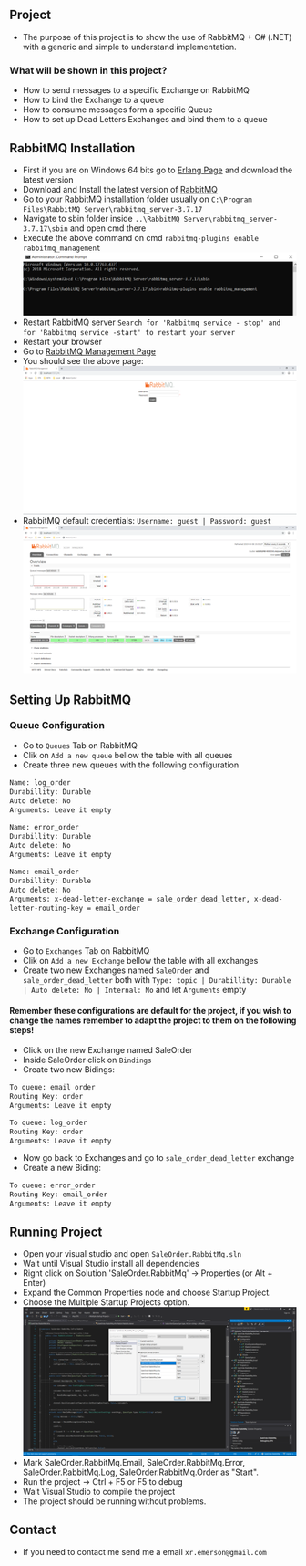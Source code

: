 ## Project
- The purpose of this project is to show the use of RabbitMQ + C# (.NET) with a generic and simple to understand implementation.

### What will be shown in this project?

- How to send messages to a specific Exchange on RabbitMQ
- How to bind the Exchange to a queue
- How to consume messages form a specific Queue
- How to set up Dead Letters Exchanges and bind them to a queue

## RabbitMQ Installation

- First if you are on Windows 64 bits go to [Erlang Page](https://www.erlang.org/downloads) and download the latest version
- Download and Install the latest version of [RabbitMQ](https://www.rabbitmq.com/download.html)
- Go to your RabbitMQ installation folder usually on `C:\Program Files\RabbitMQ Server\rabbitmq_server-3.7.17`
- Navigate to sbin folder inside `..\RabbitMQ Server\rabbitmq_server-3.7.17\sbin` and open cmd there
- Execute the above command on cmd
`rabbitmq-plugins enable rabbitmq_management`
![command](Screenshots/command.PNG)
- Restart RabbitMQ server
`Search for 'Rabbitmq service - stop' and for 'Rabbitmq service -start' to restart your server`
- Restart your browser
- Go to [RabbitMQ Management Page](http://localhost:15672)
- You should see the above page:
![rabbit_management_page](Screenshots/rabbit_management_page.PNG)
- RabbitMQ default credentials:
`Username: guest | Password: guest`
![home_rabbit_screen](Screenshots/home_rabbit_screen.PNG)

## Setting Up RabbitMQ

### Queue Configuration
- Go to `Queues` Tab on RabbitMQ
- Clik on `Add a new queue` bellow the table with all queues
- Create three new queues with the following configuration
```
Name: log_order  
Durabillity: Durable  
Auto delete: No  
Arguments: Leave it empty  
```
```
Name: error_order  
Durabillity: Durable  
Auto delete: No  
Arguments: Leave it empty  
```
```
Name: email_order  
Durabillity: Durable  
Auto delete: No  
Arguments: x-dead-letter-exchange = sale_order_dead_letter, x-dead-letter-routing-key = email_order
```

### Exchange Configuration
- Go to `Exchanges` Tab on RabbitMQ
- Clik on `Add a new Exchange` bellow the table with all exchanges
- Create two new Exchanges named `SaleOrder` and `sale_order_dead_letter` both with `Type: topic | Durabillity: Durable | Auto delete: No | Internal: No` and let `Arguments` empty
#### Remember these configurations are default for the project, if you wish to change the names remember to adapt the project to them on the following steps!
- Click on the new Exchange named SaleOrder
- Inside SaleOrder click on `Bindings`
- Create two new Bidings:
```
To queue: email_order
Routing Key: order
Arguments: Leave it empty
```
```
To queue: log_order
Routing Key: order
Arguments: Leave it empty
```
- Now go back to Exchanges and go to `sale_order_dead_letter` exchange
- Create a new Biding:
```
To queue: error_order
Routing Key: email_order
Arguments: Leave it empty
```

## Running Project

- Open your visual studio and open `SaleOrder.RabbitMq.sln`
- Wait until Visual Studio install all dependencies
- Right click on Solution 'SaleOrder.RabbitMq' -> Properties (or Alt + Enter)
- Expand the Common Properties node and choose Startup Project.
- Choose the Multiple Startup Projects option.
![config](Screenshots/config.PNG)
- Mark SaleOrder.RabbitMq.Email, SaleOrder.RabbitMq.Error, SaleOrder.RabbitMq.Log, SaleOrder.RabbitMq.Order as "Start".
- Run the project -> Ctrl + F5 or F5 to debug
- Wait Visual Studio to compile the project
- The project should be running without problems.

## Contact
- If you need to contact me send me a email `xr.emerson@gmail.com`
